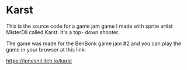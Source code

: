 # Karst

This is the source code for a game jam game I made
with sprite artist MisterDll called Karst. It's a top-
down shooter.

The game was made for the BenBonk game jam #2 and you
can play the game in your browser at this link:

https://jonesnil.itch.io/karst
